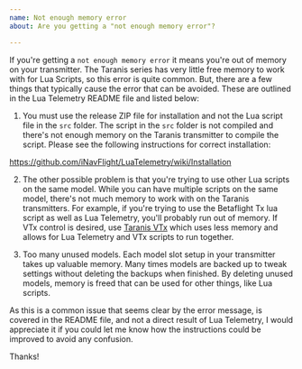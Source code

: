```yaml
---
name: Not enough memory error
about: Are you getting a "not enough memory error"?

---
```


If you're getting a `not enough memory error` it means you're out of memory on your transmitter.  The Taranis series has very little free memory to work with for Lua Scripts, so this error is quite common.  But, there are a few things that typically cause the error that can be avoided.  These are outlined in the Lua Telemetry README file and listed below:

1) You must use the release ZIP file for installation and not the Lua script file in the `src` folder.  The script in the `src` folder is not compiled and there's not enough memory on the Taranis transmitter to compile the script.  Please see the following instructions for correct installation:

https://github.com/iNavFlight/LuaTelemetry/wiki/Installation

2) The other possible problem is that you're trying to use other Lua scripts on the same model. While you can have multiple scripts on the same model, there's not much memory to work with on the Taranis transmitters. For example, if you're trying to use the Betaflight Tx lua script as well as Lua Telemetry, you'll probably run out of memory.  If VTx control is desired, use [Taranis VTx](https://github.com/teckel12/Taranis-VTx) which uses less memory and allows for Lua Telemetry and VTx scripts to run together.

3) Too many unused models. Each model slot setup in your transmitter takes up valuable memory.  Many times models are backed up to tweak settings without deleting the backups when finished.  By deleting unused models, memory is freed that can be used for other things, like Lua scripts.

As this is a common issue that seems clear by the error message, is covered in the README file, and not a direct result of Lua Telemetry, I would appreciate it if you could let me know how the instructions could be improved to avoid any confusion.

Thanks!